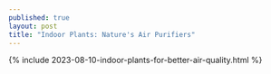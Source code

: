 ```yaml
---
published: true
layout: post
title: "Indoor Plants: Nature's Air Purifiers"
---
```

{% include 2023-08-10-indoor-plants-for-better-air-quality.html %}
